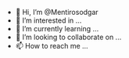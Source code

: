 - 👋 Hi, I’m @Mentirosodgar
- 👀 I’m interested in ...
- 🌱 I’m currently learning ...
- 💞️ I’m looking to collaborate on ...
- 📫 How to reach me ...

<!---
Mentirosodgar/Mentirosodgar is a ✨ special ✨ repository because its `README.md` (this file) appears on your GitHub profile.
You can click the Preview link to take a look at your changes.
--->
